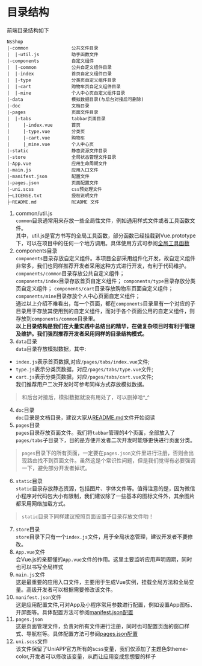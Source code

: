 目录结构
========
前端目录结构如下
~~~
NsShop
|-common                公共文件目录
|  |-util.js            助手函数文件
|-components            自定义组件
|  |-common             公共自定义组件目录
|  |-index              首页自定义组件目录
|  |-type               分类页自定义组件目录
|  |-cart               购物车页自定义组件目录
|  |-mine               个人中心页自定义组件目录
|-data                  模拟数据目录(与后台对接后可删除)
|-doc                   文档目录
|-pages                 页面文件目录
|  |-tabs               tabbar页面目录
|     |-index.vue       首页
|     |-type.vue        分类页
|     |-cart.vue        购物车
|     |_mine.vue        个人中心页
|-static                静态资源文件目录
|-store                 全局状态管理文件目录
|-App.vue               应用生命周期文件
|-main.js               应用入口文件
|-manifest.json         配置文件
|-pages.json            页面配置文件
|-uni.scss              css预处理文件
├─LICENSE.txt           授权说明文件
├─README.md             README 文件
~~~
1. common/util.js    
`common`目录通常用来存放一些全局性文件，例如通用样式文件或者工具函数文件。  
其中，util.js是官方书写的全局工具函数，部分函数已经挂载到Vue.prototype下，可以在项目中的任何一个地方调用。具体使用方式可参阅[全局工具函数](tool.md)  
2. components目录  
`components`目录存放自定义组件。本项目全部采用组件化开发，故自定义组件非常多，我们也同样推荐开发者采用这种方式进行开发，有利于代码维护。  
`components/common`目录存放公共自定义组件；  
`components/index`目录存放首页自定义组件； 
`components/type`目录存放分类页自定义组件； 
`components/cart`目录存放购物车页面自定义组件；
`components/mine`目录存放个人中心页面自定义组件；  
通过以上介绍不难看出，每一个页面，都在`components`目录里有一个对应的子目录用于存放其使用到的自定义组件，而对于各个页面公用的自定义组件，则存放到`components/common`目录里。  
**以上目录结构是我们在大量实践中总结出的精华，在做复杂项目时有利于管理及维护。我们强烈推荐开发者采用同样的目录结构模式。**
3. `data`目录  
`data`目录存放模拟数据，其中:
+ `index.js`表示首页数据,对应`/pages/tabs/index.vue`文件;  
+ `type.js`表示分类页数据，对应`/pages/tabs/type.vue`文件;  
+ `cart.js`表示分类页数据，对应`/pages/tabs/cart.vue`文件;  
我们推荐用户二次开发时可参考同样方式存放模拟数据。  
> 和后台对接后，模拟数据就没有用处了，可以删掉哈^_^
4. `doc`目录  
`doc`目录是文档目录，建议大家从[README.md](README.md)文件开始阅读
5. `pages`目录  
`pages`目录存放页面文件。我们将`tabbar`管理的4个页面，全部放入了`pages/tabs`子目录下，目的是方便开发者二次开发时能够更快进行页面分类。
>`pages`目录下的所有页面，一定要在`pages.json`文件里进行注册，否则会出现路由找不到页面文件。虽然这是个常识性问题，但是我们觉得有必要强调一下，避免部分开发者掉坑。  
6. `static`目录  
`static`目录存放静态资源，包括图片、字体文件等。值得注意的是，因为微信小程序对代码包大小有限制，我们建议除了一些基本的图标文件外，其余图片都采用网络加载方式。  
>`static`目录下同样建议按照页面设置子目录存放文件哟！
7. `store`目录  
`store`目录下只有一个`index.js`文件，用于全局状态管理，建议开发者不要修改。
8. `App.vue`文件  
会Vue.js的亲都懂的`App.vue`文件的作用。这里主要监听应用声明周期，同时也可以书写全局样式
9. `main.js`文件  
这是最重要的应用入口文件，主要用于生成Vue实例，挂载全局方法和全局变量。高级开发者可以根据需要修改该文件。
10. `manifest.json`文件  
这是应用配置文件,可对App及小程序常用参数进行配置，例如设置App图标、开屏图等。具体配置方法可参阅[manifest.json配置](https://uniapp.dcloud.io/collocation/manifest)
11. `pages.json`  
这是页面管理文件，负责对所有文件进行注册，同时也可配置页面的窗口样式、导航栏等。具体配置方法可参阅[pages.json配置](https://uniapp.dcloud.io/collocation/pages)
11. `uni.scss`文件  
该文件保留了UniAPP官方所有的scss变量，我们仅添加了主题色$theme-color,开发者可以修改该变量，从而让应用变成您想要的样子